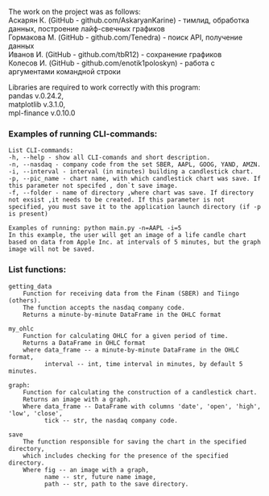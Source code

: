 The work on the project was as follows:    
Аскарян К. (GitHub - github.com/AskaryanKarine) - тимлид, обработка данных, построение лайф-свечных графиков    
Гормакова М. (GitHub - github.com/Tenedra) - поиск API, получение данных    
Иванов И. (GitHub - github.com/tbR12) - сохранение графиков    
Колесов И. (GitHub - github.com/enotik1poloskyn) - работа с аргументами командной строки     

Libraries are required to work correctly with this program:     
pandas v.0.24.2,      
matplotlib v.3.1.0,      
mpl-finance v.0.10.0    

### Examples of running CLI-commands:  
```
List CLI-commands:
-h, --help - show all CLI-comands and short description.    
-n, --nasdaq - company code from the set SBER, AAPL, GOOG, YAND, AMZN.     
-i, --interval - interval (in minutes) building a candlestick chart.     
-p, --pic_name - chart name, with which candlestick chart was save. If this parameter not specifed , don`t save image.    
-f, --folder - name of directory ,where chart was save. If directory not exsist ,it needs to be created. If this parameter is not specified, you must save it to the application launch directory (if -p is present)
```
```
Examples of running: python main.py -n=AAPL -i=5
In this example, the user will get an image of a life candle chart based on data from Apple Inc. at intervals of 5 minutes, but the graph image will not be saved.
```

### List functions:
```
getting_data
    Function for receiving data from the Finam (SBER) and Tiingo (others).
    The function accepts the nasdaq company code.
    Returns a minute-by-minute DataFrame in the OHLC format
```
```
my_ohlc
    Function for calculating OHLC for a given period of time.
    Returns a DataFrame in OHLC format
    where data_frame -- a minute-by-minute DataFrame in the OHLC format,
          interval -- int, time interval in minutes, by default 5 minutes.
```
```
graph:
    Function for calculating the construction of a candlestick chart.
    Returns an image with a graph.
    Where data_frame -- DataFrame with columns 'date', 'open', 'high', 'low', 'close',
          tick -- str, the nasdaq company code.
```
```
save
    The function responsible for saving the chart in the specified directory,
    which includes checking for the presence of the specified directory.
    Where fig -- an image with a graph,
          name -- str, future name image,
          path -- str, path to the save directory.
```